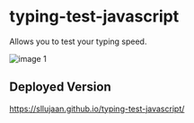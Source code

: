 # typing-test-javascript
Allows you to test your typing speed.

![image 1](https://user-images.githubusercontent.com/31973579/128597795-d73e2d3f-9a51-4baa-9a77-0a5fe3fedb1a.png)


## Deployed Version  
https://sllujaan.github.io/typing-test-javascript/
